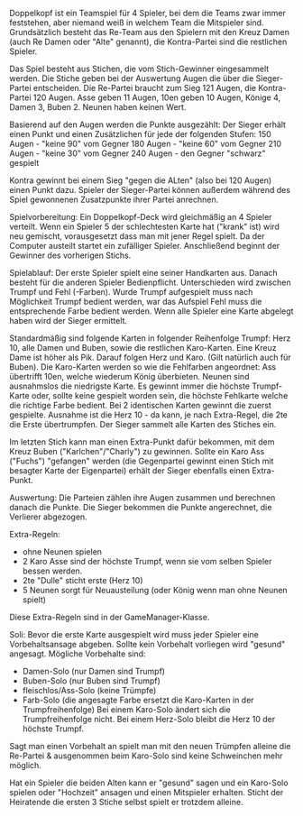 Doppelkopf ist ein Teamspiel für 4 Spieler, bei dem die Teams zwar immer feststehen, aber niemand weiß in welchem Team die Mitspieler sind.
Grundsätzlich besteht das Re-Team aus den Spielern mit den Kreuz Damen (auch Re Damen oder "Alte" genannt), die Kontra-Partei sind die restlichen Spieler.

Das Spiel besteht aus Stichen, die vom Stich-Gewinner eingesammelt werden. Die Stiche geben bei der Auswertung Augen die über die Sieger-Partei entscheiden.
Die Re-Partei braucht zum Sieg 121 Augen, die Kontra-Partei 120 Augen.
Asse geben 11 Augen, 10en geben 10 Augen, Könige 4, Damen 3, Buben 2. Neunen haben keinen Wert.

Basierend auf den Augen werden die Punkte ausgezählt: Der Sieger erhält einen Punkt und einen Zusätzlichen für jede der folgenden Stufen:
150 Augen - "keine 90" vom Gegner
180 Augen - "keine 60" vom Gegner
210 Augen - "keine 30" vom Gegner
240 Augen - den Gegner "schwarz" gespielt

Kontra gewinnt bei einem Sieg "gegen die ALten" (also bei 120 Augen) einen Punkt dazu.
Spieler der Sieger-Partei können außerdem während des Spiel gewonnenen Zusatzpunkte ihrer Partei anrechnen.


Spielvorbereitung:
Ein Doppelkopf-Deck wird gleichmäßig an 4 Spieler verteilt.
Wenn ein Spieler 5 der schlechtesten Karte hat ("krank" ist) wird neu gemischt, vorausgesetzt dass man mit jener Regel spielt.
Da der Computer austeilt startet ein zufälliger Spieler. Anschließend beginnt der Gewinner des vorherigen Stichs.


Spielablauf:
Der erste Spieler spielt eine seiner Handkarten aus. Danach besteht für die anderen Spieler Bedienpflicht.
Unterschieden wird zwischen Trumpf und Fehl (-Farben).
Wurde Trumpf aufgespielt muss nach Möglichkeit Trumpf bedient werden, war das Aufspiel Fehl muss die entsprechende Farbe bedient werden.
Wenn alle Spieler eine Karte abgelegt haben wird der Sieger ermittelt.

Standardmäßig sind folgende Karten in folgender Reihenfolge Trumpf: Herz 10, alle Damen und Buben, sowie die restlichen Karo-Karten.
Eine Kreuz Dame ist höher als Pik. Darauf folgen Herz und Karo. (Gilt natürlich auch für Buben).
Die Karo-Karten werden so wie die Fehlfarben angeordnet: Ass übertrifft 10en, welche wiederum König überbieten. Neunen sind ausnahmslos die niedrigste Karte.
Es gewinnt immer die höchste Trumpf-Karte oder, sollte keine gespielt worden sein, die höchste Fehlkarte welche die richtige Farbe bedient.
Bei 2 identischen Karten gewinnt die zuerst gespielte. Ausnahme ist die Herz 10 - da kann, je nach Extra-Regel, die 2te die Erste übertrumpfen.
Der Sieger sammelt alle Karten des Stiches ein.

Im letzten Stich kann man einen Extra-Punkt dafür bekommen, mit dem Kreuz Buben ("Karlchen"/"Charly") zu gewinnen.
Sollte ein Karo Ass ("Fuchs") "gefangen" werden (die Gegenpartei gewinnt einen Stich mit besagter Karte der Eigenpartei) erhält der Sieger ebenfalls einen Extra-Punkt.


Auswertung:
Die Parteien zählen ihre Augen zusammen und berechnen danach die Punkte. Die Sieger bekommen die Punkte angerechnet, die Verlierer abgezogen.



Extra-Regeln:
- ohne Neunen spielen
- 2 Karo Asse sind der höchste Trumpf, wenn sie vom selben Spieler bessen werden.
- 2te "Dulle" sticht erste (Herz 10)
- 5 Neunen sorgt für Neuausteilung (oder König wenn man ohne Neunen spielt)

Diese Extra-Regeln sind in der GameManager-Klasse.


Soli:
Bevor die erste Karte ausgespielt wird muss jeder Spieler eine Vorbehaltsansage abgeben. Sollte kein Vorbehalt vorliegen wird "gesund" angesagt.
Mögliche Vorbehalte sind:
- Damen-Solo (nur Damen sind Trumpf)
- Buben-Solo (nur Buben sind Trumpf)
- fleischlos/Ass-Solo (keine Trümpfe)
- Farb-Solo (die angesagte Farbe ersetzt die Karo-Karten in der Trumpfreihenfolge)
    Bei einem Karo-Solo ändert sich die Trumpfreihenfolge nicht. Bei einem Herz-Solo bleibt die Herz 10 der höchste Trumpf.

Sagt man einen Vorbehalt an spielt man mit den neuen Trümpfen alleine die Re-Partei & ausgenommen beim Karo-Solo sind keine Schweinchen mehr möglich. 


Hat ein Spieler die beiden Alten kann er "gesund" sagen und ein Karo-Solo spielen oder "Hochzeit" ansagen und einen Mitspieler erhalten.
Sticht der Heiratende die ersten 3 Stiche selbst spielt er trotzdem alleine.
